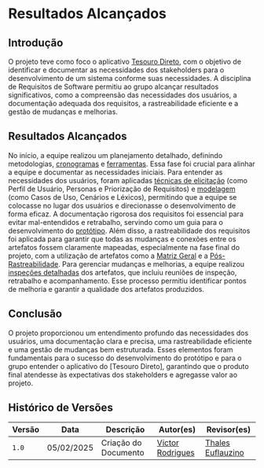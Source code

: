 # Resultados Alcançados 

## Introdução 

O projeto teve como foco o aplicativo [Tesouro Direto](https://www.tesourodireto.com.br/), com o objetivo de identificar e documentar as necessidades dos stakeholders para o desenvolvimento de um sistema conforme suas necessidades. A disciplina de Requisitos de Software permitiu ao grupo alcançar resultados significativos, como a compreensão das necessidades dos usuários, a documentação adequada dos requisitos, a rastreabilidade eficiente e a gestão de mudanças e melhorias.

## Resultados Alcançados

No início, a equipe realizou um planejamento detalhado, definindo metodologias, [cronogramas](../Planejamento-do-projeto/cronograma-planejado.md) e [ferramentas](../Planejamento-do-projeto/ferramentas.md). Essa fase foi crucial para alinhar a equipe e documentar as necessidades iniciais. Para entender as necessidades dos usuários, foram aplicadas [técnicas de elicitação](../elicitacao/grupo5/introspeccao.md) (como Perfil de Usuário, Personas e Priorização de Requisitos) e [modelagem](../modelagem-pt1/lexicos.md) (como Casos de Uso, Cenários e Léxicos), permitindo que a equipe se colocasse no lugar dos usuários e direcionasse o desenvolvimento de forma eficaz. A documentação rigorosa dos requisitos foi essencial para evitar mal-entendidos e retrabalho, servindo como um guia para o desenvolvimento do [protótipo](../validacao/modelo.md). Além disso, a rastreabilidade dos requisitos foi aplicada para garantir que todas as mudanças e conexões entre os artefatos fossem claramente mapeadas, especialmente na fase final do projeto, com a utilização de artefatos como a [Matriz Geral](../pos-rastreabilidade/matriz-rastreabilidade.md) e a [Pós-Rastreabilidade](../pos-rastreabilidade/backward-from.md). Para gerenciar mudanças e melhorias, a equipe realizou [inspeções detalhadas](../verificacao/grupo5/entrega1/planej2-e1.md) dos artefatos, que incluiu reuniões de inspeção, retrabalho e acompanhamento. Esse processo permitiu identificar pontos de melhoria e garantir a qualidade dos artefatos produzidos.

## Conclusão 

O projeto proporcionou um entendimento profundo das necessidades dos usuários, uma documentação clara e precisa, uma rastreabilidade eficiente e uma gestão de mudanças bem estruturada. Esses elementos foram fundamentais para o sucesso do desenvolvimento do protótipo e para o grupo entender o aplicativo do [Tesouro Direto], garantindo que o produto final atendesse às expectativas dos stakeholders e agregasse valor ao projeto.

## Histórico de Versões

| Versão  | Data | Descrição | Autor(es) | Revisor(es) |
| -------- | ------ | ------ | ---------- | ---------- |
| `1.0` | 05/02/2025 | Criação do Documento  | [Victor Rodrigues](https://github.com/ViictorHugoo) | [Thales Euflauzino](https://github.com/thaleseuflauzino) |
